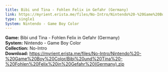 ```yaml
---
title: Bibi und Tina - Fohlen Felix in Gefahr (Germany)
link: https://myrient.erista.me/files/No-Intro/Nintendo%20-%20Game%20Boy%20Color/Bibi%20und%20Tina%20-%20Fohlen%20Felix%20in%20Gefahr%20(Germany).zip
type: single1
System: Nintendo - Game Boy Color
---
```

<b>Game:</b> Bibi und Tina - Fohlen Felix in Gefahr (Germany)<br>
<b>System:</b> Nintendo - Game Boy Color<br>
<b>Collection:</b> No-Intro<br>
<b>Download:</b> https://myrient.erista.me/files/No-Intro/Nintendo%20-%20Game%20Boy%20Color/Bibi%20und%20Tina%20-%20Fohlen%20Felix%20in%20Gefahr%20(Germany).zip